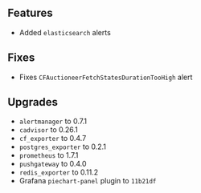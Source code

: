 ## Features

* Added `elasticsearch` alerts

## Fixes

* Fixes `CFAuctioneerFetchStatesDurationTooHigh` alert

## Upgrades

* `alertmanager` to 0.7.1
* `cadvisor` to 0.26.1
* `cf_exporter` to 0.4.7
* `postgres_exporter` to 0.2.1
* `prometheus` to 1.7.1
* `pushgateway` to 0.4.0
* `redis_exporter` to 0.11.2
* Grafana `piechart-panel` plugin to `11b21df`
